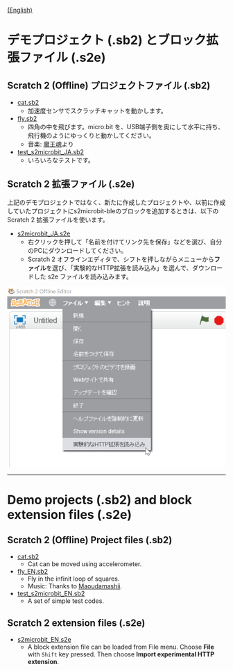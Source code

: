[(English)](#English)

# デモプロジェクト (.sb2) とブロック拡張ファイル (.s2e)

## Scratch 2 (Offline) プロジェクトファイル (.sb2)

- [cat.sb2](cat.sb2)
    - 加速度センサでスクラッチキャットを動かします。
- [fly.sb2](fly.sb2)
    - 四角の中を飛びます。micro:bit を、USB端子側を奥にして水平に持ち、飛行機のようにゆっくりと動かしてください。
    - 音楽: [魔王魂](https://maoudamashii.jokersounds.com/)より
- [test_s2microbit_JA.sb2](test_s2microbit_JA.sb2)
    - いろいろなテストです。

## Scratch 2 拡張ファイル (.s2e)

上記のデモプロジェクトではなく、新たに作成したプロジェクトや、以前に作成していたプロジェクトにs2microbit-bleのブロックを追加するときは、以下の Scratch 2 拡張ファイルを使います。

- [s2microbit_JA.s2e](s2microbit_JA.s2e)
    - 右クリックを押して「名前を付けてリンク先を保存」などを選び、自分のPCにダウンロードしてください。
    - Scratch 2 オフラインエディタで、シフトを押しながらメニューから**ファイル**を選び、「実験的なHTTP拡張を読み込み」を選んで、ダウンロードした s2e ファイルを読み込みます。

![open-extension](../images/open-extension_JA.png)

---

<a name="English">

# Demo projects (.sb2) and block extension files (.s2e)

## Scratch 2 (Offline) Project files (.sb2)

- [cat.sb2](cat.sb2)
    - Cat can be moved using accelerometer.
- [fly_EN.sb2](fly_EN.sb2)
    - Fly in the infinit loop of squares. 
    - Music: Thanks to [Maoudamashii](https://maoudamashii.jokersounds.com/).
- [test_s2microbit_EN.sb2](test_s2microbit_EN.sb2)
    - A set of simple test codes.

## Scratch 2 extension files (.s2e)

- [s2microbit_EN.s2e](s2microbit_EN.s2e)
    - A block extension file can be loaded from File menu. Choose **File** with `Shift` key pressed. Then choose **Import experimental HTTP extension**.
